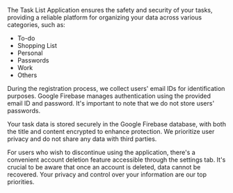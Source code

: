 The Task List Application ensures the safety and security of your tasks, providing a reliable platform for organizing your data across various categories, such as:
- To-do
- Shopping List
- Personal
- Passwords
- Work
- Others

During the registration process, we collect users' email IDs for identification purposes. Google Firebase manages authentication using the provided email ID and password. It's important to note that we do not store users' passwords.

Your task data is stored securely in the Google Firebase database, with both the title and content encrypted to enhance protection. We prioritize user privacy and do not share any data with third parties.

For users who wish to discontinue using the application, there's a convenient account deletion feature accessible through the settings tab. It's crucial to be aware that once an account is deleted, data cannot be recovered. Your privacy and control over your information are our top priorities.
